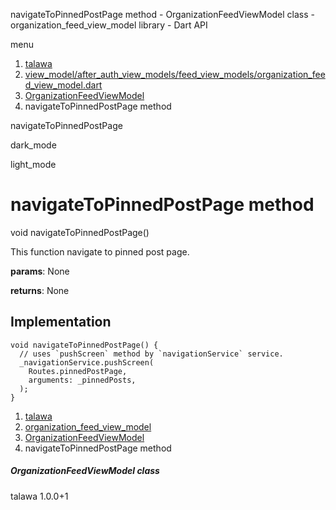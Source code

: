 




navigateToPinnedPostPage method - OrganizationFeedViewModel class - organization\_feed\_view\_model library - Dart API







menu

1. [talawa](../../index.html)
2. [view\_model/after\_auth\_view\_models/feed\_view\_models/organization\_feed\_view\_model.dart](../../view_model_after_auth_view_models_feed_view_models_organization_feed_view_model/view_model_after_auth_view_models_feed_view_models_organization_feed_view_model-library.html)
3. [OrganizationFeedViewModel](../../view_model_after_auth_view_models_feed_view_models_organization_feed_view_model/OrganizationFeedViewModel-class.html)
4. navigateToPinnedPostPage method

navigateToPinnedPostPage


dark\_mode

light\_mode




# navigateToPinnedPostPage method


void
navigateToPinnedPostPage()

This function navigate to pinned post page.

**params**:
None

**returns**:
None


## Implementation

```
void navigateToPinnedPostPage() {
  // uses `pushScreen` method by `navigationService` service.
  _navigationService.pushScreen(
    Routes.pinnedPostPage,
    arguments: _pinnedPosts,
  );
}
```

 


1. [talawa](../../index.html)
2. [organization\_feed\_view\_model](../../view_model_after_auth_view_models_feed_view_models_organization_feed_view_model/view_model_after_auth_view_models_feed_view_models_organization_feed_view_model-library.html)
3. [OrganizationFeedViewModel](../../view_model_after_auth_view_models_feed_view_models_organization_feed_view_model/OrganizationFeedViewModel-class.html)
4. navigateToPinnedPostPage method

##### OrganizationFeedViewModel class





talawa
1.0.0+1






